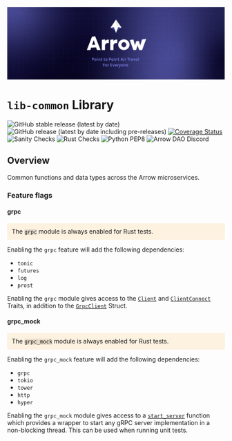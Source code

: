 ![Arrow Banner](https://github.com/Arrow-air/.github/raw/main/profile/assets/arrow_v2_twitter-banner_neu.png)

# `lib-common` Library

![GitHub stable release (latest by date)](https://img.shields.io/github/v/release/Arrow-air/lib-common?sort=semver&color=green)
![GitHub release (latest by date including pre-releases)](https://img.shields.io/github/v/release/Arrow-air/lib-common?include_prereleases)
[![Coverage Status](https://coveralls.io/repos/github/Arrow-air/lib-common/badge.svg?branch=develop)](https://coveralls.io/github/Arrow-air/lib-common)
![Sanity Checks](https://github.com/arrow-air/lib-common/actions/workflows/sanity_checks.yml/badge.svg?branch=main)
![Rust Checks](https://github.com/arrow-air/lib-common/actions/workflows/rust_ci.yml/badge.svg?branch=main)
![Python PEP8](https://github.com/arrow-air/lib-common/actions/workflows/python_ci.yml/badge.svg?branch=main)
![Arrow DAO
Discord](https://img.shields.io/discord/853833144037277726?style=plastic)

## Overview

Common functions and data types across the Arrow microservices.

### Feature flags

#### grpc
<p style="background:rgba(255,181,77,0.16);padding:0.75em;">
The <code style="background:rgba(41,24,0,0.1);">grpc</code> module is always enabled for Rust tests.
</p>

Enabling the `grpc` feature will add the following dependencies:
- `tonic`
- `futures`
- `log`
- `prost`

Enabling the `grpc` module gives access to the [`Client`](grpc::Client) and
[`ClientConnect`](grpc::ClientConnect) Traits, in addition to the [`GrpcClient`](grpc::GrpcClient) Struct.


#### grpc_mock
<p style="background:rgba(255,181,77,0.16);padding:0.75em;">
The <code style="background:rgba(41,24,0,0.1);">grpc_mock</code> module is always enabled for Rust tests.
</p>

Enabling the `grpc_mock` feature will add the following dependencies:
- `grpc`
- `tokio`
- `tower`
- `http`
- `hyper`

Enabling the `grpc_mock` module gives access to a
[`start_server`](grpc::mock::start_server) function which provides a wrapper to
start any gRPC server implementation in a non-blocking thread. This can be used
when running unit tests.
